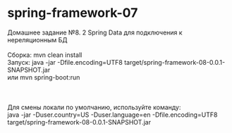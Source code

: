 # spring-framework-07
Домашнее задание №8. 2 Spring Data для подключения к нереляционным БД <br /><br />
Сборка: mvn clean install <br />
Запуск: java -jar -Dfile.encoding=UTF8 target/spring-framework-08-0.0.1-SNAPSHOT.jar<br />
или mvn spring-boot:run <br />
<br />    
<br />
Для смены локали по умолчанию, используйте команду:<br />
java -jar -Duser.country=US -Duser.language=en -Dfile.encoding=UTF8 target/spring-framework-08-0.0.1-SNAPSHOT.jar